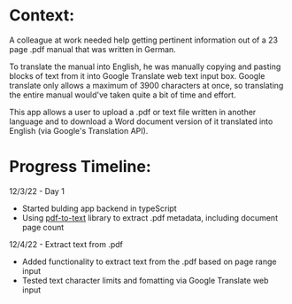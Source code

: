 # Context:

A colleague at work needed help getting pertinent information out of a 23 page .pdf manual that was written in German.

To translate the manual into English, he was manually copying and pasting blocks of text from it into Google Translate web text input box. Google translate only allows a maximum of 3900 characters at once, so translating the entire manual would've taken quite a bit of time and effort.

This app allows a user to upload a .pdf or text file written in another language and to download a Word document version of it translated into English (via Google's Translation API).

# Progress Timeline:

12/3/22 - Day 1

- Started bulding app backend in typeScript
- Using [pdf-to-text](https://www.npmjs.com/package/pdf-to-text) library to extract .pdf metadata, including document page count

12/4/22 - Extract text from .pdf

- Added functionality to extract text from the .pdf based on page range input
- Tested text character limits and fomatting via Google Translate web input
